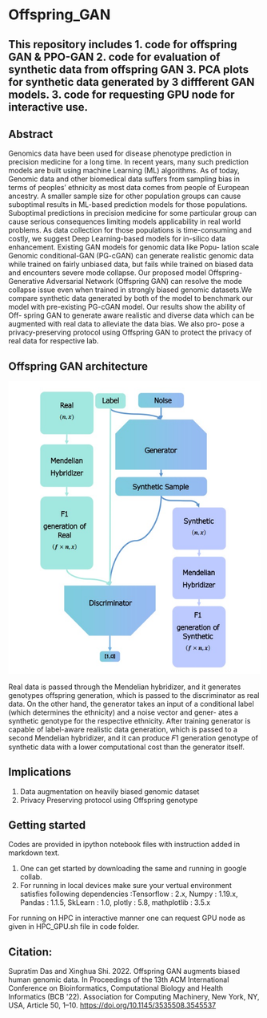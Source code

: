 # Offspring_GAN
## This repository includes 1. code for offspring GAN & PPO-GAN 2. code for evaluation of synthetic data from offspring GAN 3. PCA plots for synthetic data generated by 3 diffferent GAN models. 3. code for requesting GPU node for interactive use.
 
## Abstract 
Genomics data have been used for disease phenotype prediction in
precision medicine for a long time. In recent years, many such prediction
models are built using machine Learning (ML) algorithms.
As of today, Genomic data and other biomedical data suffers from
sampling bias in terms of peoples’ ethnicity as most data comes
from people of European ancestry. A smaller sample size for other
population groups can cause suboptimal results in ML-based prediction
models for those populations. Suboptimal predictions in
precision medicine for some particular group can cause serious
consequences limiting models applicability in real world problems.
As data collection for those populations is time-consuming and
costly, we suggest Deep Learning-based models for in-silico data
enhancement. Existing GAN models for genomic data like Popu-
lation scale Genomic conditional-GAN (PG-cGAN) can generate
realistic genomic data while trained on fairly unbiased data, but fails
while trained on biased data and encounters severe mode collapse.
Our proposed model Offspring- Generative Adversarial Network
(Offspring GAN) can resolve the mode collapse issue even when
trained in strongly biased genomic datasets.We compare synthetic
data generated by both of the model to benchmark our model with
pre-existing PG-cGAN model. Our results show the ability of Off-
spring GAN to generate aware realistic and diverse data which can
be augmented with real data to alleviate the data bias. We also pro-
pose a privacy-preserving protocol using Offspring GAN to protect
the privacy of real data for respective lab.

## Offspring GAN architecture
<p align="center">
<img src="OGAN.png" />
</p>

<p> Real data is passed
through the Mendelian hybridizer, and it generates genotypes offspring generation,
which is passed to the discriminator as real data.
On the other hand, the generator takes an input of a conditional
label (which determines the ethnicity) and a noise vector and gener-
ates a synthetic genotype for the respective ethnicity. After training
generator is capable of label-aware realistic data generation, which
is passed to a second Mendelian hybridizer, and it can produce 𝐹1 generation genotype
of synthetic data with a lower computational
cost than the generator itself.</p>

## Implications 
1. Data augmentation on heavily biased genomic dataset
2. Privacy Preserving protocol using Offspring genotype

## Getting started 
Codes are provided in ipython notebook files with instruction added in markdown text. 
1. One can get started by downloading the same and running in google collab.
2. For running in local devices make sure your vertual environment satisfies following dependencies :Tensorflow : 2.x, Numpy : 1.19.x, Pandas : 1.1.5, SkLearn : 1.0, plotly : 5.8, mathplotlib : 3.5.x

For running on HPC in interactive manner one can request GPU node as given in HPC_GPU.sh file in code folder. 

## Citation:
Supratim Das and Xinghua Shi. 2022. Offspring GAN augments biased human genomic data. In Proceedings of the 13th ACM International Conference on Bioinformatics, Computational Biology and Health Informatics (BCB '22). Association for Computing Machinery, New York, NY, USA, Article 50, 1–10. https://doi.org/10.1145/3535508.3545537
